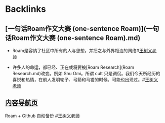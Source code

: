 
# Backlinks
## [一句话Roam作文大赛 (one-sentence Roam)](一句话Roam作文大赛 (one-sentence Roam).md)
- Roam是容纳了社区中所有的人与思想，并把之与外界相连的网络#[王树义老师](王树义老师.md)

- 许多人的命运，都已经、正在或将要被[Roam Research](Roam Research.md)改变。例如 Shu Omi。所谓 cult 只是调侃。我们今天所经历的喜悦和热情，在前人发明轮子、弓箭和马镫的时候，可能也出现过。#[王树义老师](王树义老师.md)

## [内容导航页](内容导航页.md)
Roam + Github 自动备份 #[王树义老师](王树义老师.md)

